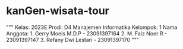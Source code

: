 # kanGen-wisata-tour
"""     Kelas: 2023E     Prodi: D4 Manajemen Informatika     Kelompok: 1      Nama Anggota:     1. Gerry Moeis M.D.P - 23091397164     2. M. Faiz Noer R - 23091397147     3. Refany Dwi Lestari - 23091397170 """
